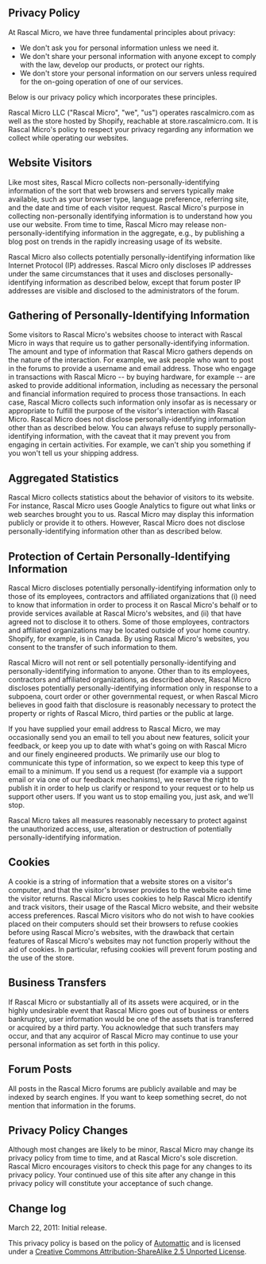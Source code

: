 ## Privacy Policy ##

At Rascal Micro, we have three fundamental principles about privacy:

 * We don't ask you for personal information unless we need it.
 * We don't share your personal information with anyone except to comply with the law, develop our products, or protect our rights.
 * We don't store your personal information on our servers unless required for the on-going operation of one of our services.

Below is our privacy policy which incorporates these principles.

Rascal Micro LLC ("Rascal Micro", "we", "us") operates rascalmicro.com as well as the store hosted by Shopify, reachable at store.rascalmicro.com. It is Rascal Micro's policy to respect your privacy regarding any information we collect while operating our websites.

## Website Visitors ##

Like most sites, Rascal Micro collects non-personally-identifying information of the sort that web browsers and servers typically make available, such as your browser type, language preference, referring site, and the date and time of each visitor request. Rascal Micro's purpose in collecting non-personally identifying information is to understand how you use our website. From time to time, Rascal Micro may release non-personally-identifying information in the aggregate, e.g., by publishing a blog post on trends in the rapidly increasing usage of its website.

Rascal Micro also collects potentially personally-identifying information like Internet Protocol (IP) addresses. Rascal Micro only discloses IP addresses under the same circumstances that it uses and discloses personally-identifying information as described below, except that forum poster IP addresses are visible and disclosed to the administrators of the forum.

## Gathering of Personally-Identifying Information ##

Some visitors to Rascal Micro's websites choose to interact with Rascal Micro in ways that require us to gather personally-identifying information. The amount and type of information that Rascal Micro gathers depends on the nature of the interaction. For example, we ask people who want to post in the forums to provide a username and email address. Those who engage in transactions with Rascal Micro -- by buying hardware, for example -- are asked to provide additional information, including as necessary the personal and financial information required to process those transactions. In each case, Rascal Micro collects such information only insofar as is necessary or appropriate to fulfill the purpose of the visitor's interaction with Rascal Micro. Rascal Micro does not disclose personally-identifying information other than as described below. You can always refuse to supply personally-identifying information, with the caveat that it may prevent you from engaging in certain activities. For example, we can't ship you something if you won't tell us your shipping address.

## Aggregated Statistics ##

Rascal Micro collects statistics about the behavior of visitors to its website. For instance, Rascal Micro uses Google Analytics to figure out what links or web searches brought you to us. Rascal Micro may display this information publicly or provide it to others. However, Rascal Micro does not disclose personally-identifying information other than as described below.

## Protection of Certain Personally-Identifying Information ##

Rascal Micro discloses potentially personally-identifying information only to those of its employees, contractors and affiliated organizations that (i) need to know that information in order to process it on Rascal Micro's behalf or to provide services available at Rascal Micro's websites, and (ii) that have agreed not to disclose it to others. Some of those employees, contractors and affiliated organizations may be located outside of your home country. Shopify, for example, is in Canada. By using Rascal Micro's websites, you consent to the transfer of such information to them.

Rascal Micro will not rent or sell potentially personally-identifying and personally-identifying information to anyone. Other than to its employees, contractors and affiliated organizations, as described above, Rascal Micro discloses potentially personally-identifying information only in response to a subpoena, court order or other governmental request, or when Rascal Micro believes in good faith that disclosure is reasonably necessary to protect the property or rights of Rascal Micro, third parties or the public at large.

If you have supplied your email address to Rascal Micro, we may occasionally send you an email to tell you about new features, solicit your feedback, or keep you up to date with what's going on with Rascal Micro and our finely engineered products. We primarily use our blog to communicate this type of information, so we expect to keep this type of email to a minimum. If you send us a request (for example via a support email or via one of our feedback mechanisms), we reserve the right to publish it in order to help us clarify or respond to your request or to help us support other users. If you want us to stop emailing you, just ask, and we'll stop.

Rascal Micro takes all measures reasonably necessary to protect against the unauthorized access, use, alteration or destruction of potentially personally-identifying information.

## Cookies ##

A cookie is a string of information that a website stores on a visitor's computer, and that the visitor's browser provides to the website each time the visitor returns. Rascal Micro uses cookies to help Rascal Micro identify and track visitors, their usage of the Rascal Micro website, and their website access preferences. Rascal Micro visitors who do not wish to have cookies placed on their computers should set their browsers to refuse cookies before using Rascal Micro's websites, with the drawback that certain features of Rascal Micro's websites may not function properly without the aid of cookies. In particular, refusing cookies will prevent forum posting and the use of the store.

## Business Transfers ##

If Rascal Micro or substantially all of its assets were acquired, or in the highly undesirable event that Rascal Micro goes out of business or enters bankruptcy, user information would be one of the assets that is transferred or acquired by a third party. You acknowledge that such transfers may occur, and that any acquiror of Rascal Micro may continue to use your personal information as set forth in this policy.

## Forum Posts ##

All posts in the Rascal Micro forums are publicly available and may be indexed by search engines. If you want to keep something secret, do not mention that information in the forums.

## Privacy Policy Changes ##

Although most changes are likely to be minor, Rascal Micro may change its privacy policy from time to time, and at Rascal Micro's sole discretion. Rascal Micro encourages visitors to check this page for any changes to its privacy policy. Your continued use of this site after any change in this privacy policy will constitute your acceptance of such change.

## Change log ##

March 22, 2011: Initial release.

This privacy policy is based on the policy of [Automattic][1] and is licensed under a [Creative Commons Attribution-ShareAlike 2.5 Unported License][2].

[1]: http://automattic.com
[2]: http://creativecommons.org/licenses/by-sa/2.5/
